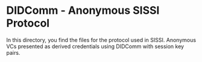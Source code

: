 # DIDComm - Anonymous SISSI Protocol

In this directory, you find the files for the protocol used in SISSI. Anonymous VCs presented as derived credentials using DIDComm with session key pairs.
